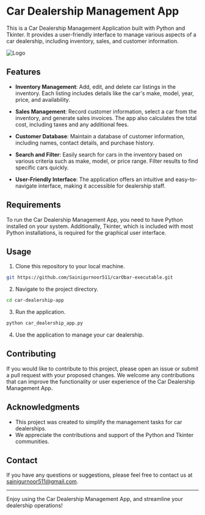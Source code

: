 # Car Dealership Management App

This is a Car Dealership Management Application built with Python and Tkinter. It provides a user-friendly interface to manage various aspects of a car dealership, including inventory, sales, and customer information.

![Logo](https://t4.ftcdn.net/jpg/02/48/14/89/360_F_248148997_R67fvXNl9a9WXjPUH8MJHzsBKJNs2bWJ.jpg)

## Features

- **Inventory Management**: Add, edit, and delete car listings in the inventory. Each listing includes details like the car's make, model, year, price, and availability.

- **Sales Management**: Record customer information, select a car from the inventory, and generate sales invoices. The app also calculates the total cost, including taxes and any additional fees.

- **Customer Database**: Maintain a database of customer information, including names, contact details, and purchase history.

- **Search and Filter**: Easily search for cars in the inventory based on various criteria such as make, model, or price range. Filter results to find specific cars quickly.

- **User-Friendly Interface**: The application offers an intuitive and easy-to-navigate interface, making it accessible for dealership staff.

## Requirements

To run the Car Dealership Management App, you need to have Python installed on your system. Additionally, Tkinter, which is included with most Python installations, is required for the graphical user interface.

## Usage

1. Clone this repository to your local machine.

```bash
git https://github.com/Sainigurnoor511/carObar-executable.git
```

2. Navigate to the project directory.

```bash
cd car-dealership-app
```

3. Run the application.

```bash
python car_dealership_app.py
```

4. Use the application to manage your car dealership.

<!-- ## Screenshots

![Car Dealership Management App Screenshot](screenshots/screenshot.png) -->

## Contributing

If you would like to contribute to this project, please open an issue or submit a pull request with your proposed changes. We welcome any contributions that can improve the functionality or user experience of the Car Dealership Management App.


## Acknowledgments

- This project was created to simplify the management tasks for car dealerships.
- We appreciate the contributions and support of the Python and Tkinter communities.

## Contact

If you have any questions or suggestions, please feel free to contact us at [sainigurnoor511@gmail.com](mailto:sainigurnoor511@gmail.com).

---

Enjoy using the Car Dealership Management App, and streamline your dealership operations!